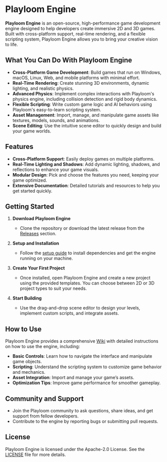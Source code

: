 # Playloom Engine

**Playloom Engine** is an open-source, high-performance game development engine designed to help developers create immersive 2D and 3D games. Built with cross-platform support, real-time rendering, and a flexible scripting system, Playloom Engine allows you to bring your creative vision to life.

## What You Can Do With Playloom Engine

- **Cross-Platform Game Development**: Build games that run on Windows, macOS, Linux, Web, and mobile platforms with minimal effort.
- **Real-Time Rendering**: Create stunning 3D environments, dynamic lighting, and realistic physics.
- **Advanced Physics**: Implement complex interactions with Playloom's physics engine, including collision detection and rigid body dynamics.
- **Flexible Scripting**: Write custom game logic and AI behaviors using Playloom's easy-to-learn scripting system.
- **Asset Management**: Import, manage, and manipulate game assets like textures, models, sounds, and animations.
- **Scene Editing**: Use the intuitive scene editor to quickly design and build your game worlds.

## Features

- **Cross-Platform Support**: Easily deploy games on multiple platforms.
- **Real-Time Lighting and Shadows**: Add dynamic lighting, shadows, and reflections to enhance your game visuals.
- **Modular Design**: Pick and choose the features you need, keeping your game optimized.
- **Extensive Documentation**: Detailed tutorials and resources to help you get started quickly.

## Getting Started

1. **Download Playloom Engine**  
   - Clone the repository or download the latest release from the [Releases](https://github.com/Quetrobits/Playloom-Engine/releases) section.

2. **Setup and Installation**  
   - Follow the [setup guide](https://github.com/Quetrobits/Playloom-Engine/wiki/Setup%E2%80%90Guide) to install dependencies and get the engine running on your machine.

3. **Create Your First Project**  
   - Once installed, open Playloom Engine and create a new project using the provided templates. You can choose between 2D or 3D project types to suit your needs.

4. **Start Building**  
   - Use the drag-and-drop scene editor to design your levels, implement custom scripts, and integrate assets.

## How to Use

Playloom Engine provides a comprehensive [Wiki](wiki/Home) with detailed instructions on how to use the engine, including:

- **Basic Controls**: Learn how to navigate the interface and manipulate game objects.
- **Scripting**: Understand the scripting system to customize game behavior and mechanics.
- **Asset Integration**: Import and manage your game’s assets.
- **Optimization Tips**: Improve game performance for smoother gameplay.

## Community and Support

- Join the Playloom community to ask questions, share ideas, and get support from fellow developers.
- Contribute to the engine by reporting bugs or submitting pull requests.

## License

Playloom Engine is licensed under the Apache-2.0 License. See the [LICENSE](LICENSE) file for more details. 
